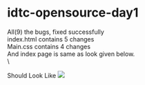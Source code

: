 # idtc-opensource-day1
All(9) the bugs, fixed successfully\
index.html contains 5 changes\
Main.css contains 4 changes\
And index page is same as look given below. \
\


Should Look Like
![](https://storage.googleapis.com/incind/Default%20ViewoZvd1U1.png)
